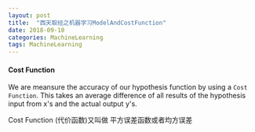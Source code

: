 ```yaml
---
layout: post
title:  "西天取经之机器学习ModelAndCostFunction"
date: 2018-09-10
categories: MachineLearning
tags: MachineLearning
---
```



#### Cost Function


We are meansure the accuracy of our hypothesis function by using a `Cost Function`. This takes an average difference of all results of the hypothesis input from x's and the actual output y's.

Cost Function (代价函数)又叫做 平方误差函数或者均方误差



